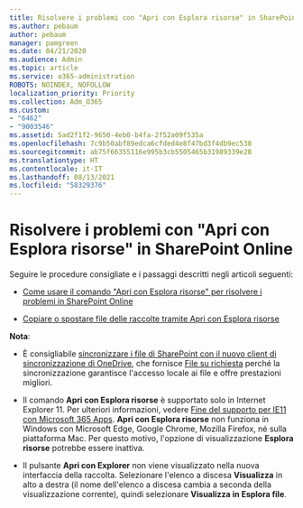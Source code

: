 ```yaml
---
title: Risolvere i problemi con "Apri con Esplora risorse" in SharePoint Online
ms.author: pebaum
author: pebaum
manager: pamgreen
ms.date: 04/21/2020
ms.audience: Admin
ms.topic: article
ms.service: o365-administration
ROBOTS: NOINDEX, NOFOLLOW
localization_priority: Priority
ms.collection: Adm_O365
ms.custom:
- "6462"
- "9003546"
ms.assetid: 5ad2f1f2-9650-4eb0-b4fa-2f52a09f535a
ms.openlocfilehash: 7c9b50abf89edca6cfded4e8f47bd3f4db9ec538
ms.sourcegitcommit: ab75f66355116e995b3cb5505465b31989339e28
ms.translationtype: HT
ms.contentlocale: it-IT
ms.lasthandoff: 08/13/2021
ms.locfileid: "58329376"
---
```

# <a name="troubleshoot-open-with-explorer-issues-in-sharepoint-online"></a>Risolvere i problemi con "Apri con Esplora risorse" in SharePoint Online

Seguire le procedure consigliate e i passaggi descritti negli articoli seguenti:

- [Come usare il comando "Apri con Esplora risorse" per risolvere i problemi in SharePoint Online](https://docs.microsoft.com/sharepoint/troubleshoot/lists-and-libraries/troubleshoot-issues-using-open-with-explorer)

- [Copiare o spostare file delle raccolte tramite Apri con Esplora risorse](https://support.microsoft.com/office/copy-or-move-library-files-by-using-open-with-explorer-aaee7bfb-e2a1-42ee-8fc0-bcc0754f04d2?ui=en-us&rs=en-us&ad=us)

**Nota**:
- È consigliabile [sincronizzare i file di SharePoint con il nuovo client di sincronizzazione di OneDrive](https://support.microsoft.com/office/sync-sharepoint-and-teams-files-with-your-computer-6de9ede8-5b6e-4503-80b2-6190f3354a88?ui=en-us&rs=en-us&ad=us), che fornisce [File su richiesta](https://support.microsoft.com/office/save-disk-space-with-onedrive-files-on-demand-for-windows-10-0e6860d3-d9f3-4971-b321-7092438fb38e?ui=en-us&rs=en-us&ad=us) perché la sincronizzazione garantisce l'accesso locale ai file e offre prestazioni migliori.

- Il comando **Apri con Esplora risorse** è supportato solo in Internet Explorer 11. Per ulteriori informazioni, vedere [Fine del supporto per IE11 con Microsoft 365 Apps](https://docs.microsoft.com/lifecycle/announcements/m365-ie11-microsoft-edge-legacy). **Apri con Esplora risorse** non funziona in Windows con Microsoft Edge, Google Chrome, Mozilla Firefox, né sulla piattaforma Mac. Per questo motivo, l'opzione di visualizzazione **Esplora risorse** potrebbe essere inattiva. 

- Il pulsante **Apri con Explorer** non viene visualizzato nella nuova interfaccia della raccolta. Selezionare l'elenco a discesa **Visualizza** in alto a destra (il nome dell'elenco a discesa cambia a seconda della visualizzazione corrente), quindi selezionare **Visualizza in Esplora file**.


